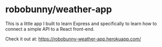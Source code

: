 # robobunny/weather-app

This is a little app I built to learn Express and specifically to learn how to connect a simple API to a React front-end.

Check it out at: https://robobunny-weather-app.herokuapp.com/
